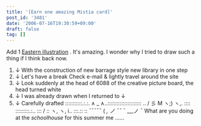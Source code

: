 ```yaml
---
title: '[Earn one amazing Mistia card]'
post_id: '3481'
date: '2006-07-16T19:30:59+09:00'
draft: false
tag: []
---
```


Add 1 [Eastern illustration](/3480) . It's amazing. I wonder why I tried to draw such a thing if I think back now.

1.  ↓ With the construction of new barrage style new library in one step
2.  ↓ Let's have a break Check e-mail & lightly travel around the site
3.  ↓ Look suddenly at the head of 6088 of the creative picture board, the head turned white
4.  ↓ I was already drawn when I returned to ↓
5.  ↓ Carefully drafted :::::::::::.:.:. ∧ _ ∧..:::::::::::::::::::::: .. / 彡 M ヽ;) ヽ,. :::: :::::::::.:.. ::: / :: ヽ, ヽ, i.. :::.:: :: ¯¯¯¯¯ ( _, ノ ¯¯_ ¯ _,_ノ ¯ What are you doing at the _schoolhouse_ for this summer me ......